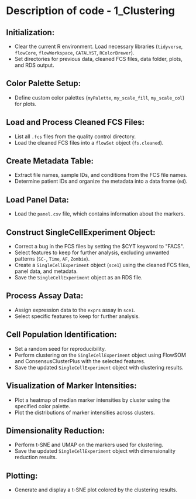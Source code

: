 # Description of code - 1_Clustering

## Initialization:

-   Clear the current R environment. Load necessary libraries (`tidyverse`, `flowCore`, `flowWorkspace`, `CATALYST`, `RColorBrewer`).
-   Set directories for previous data, cleaned FCS files, data folder, plots, and RDS output.

## Color Palette Setup:

-   Define custom color palettes (`myPalette`, `my_scale_fill`, `my_scale_col`) for plots.

## Load and Process Cleaned FCS Files:

-   List all `.fcs` files from the quality control directory.
-   Load the cleaned FCS files into a `flowSet` object (`fs.cleaned`).

## Create Metadata Table:

-   Extract file names, sample IDs, and conditions from the FCS file names.
-   Determine patient IDs and organize the metadata into a data frame (`md`).

## Load Panel Data:

-   Load the `panel.csv` file, which contains information about the markers.

## Construct SingleCellExperiment Object:

-   Correct a bug in the FCS files by setting the \$CYT keyword to "FACS".
-   Select features to keep for further analysis, excluding unwanted patterns (`SC-`, `Time`, `AF`, `Zombie`).
-   Create a `SingleCellExperiment` object (`sce1`) using the cleaned FCS files, panel data, and metadata.
-   Save the `SingleCellExperiment` object as an RDS file.

## Process Assay Data:

-   Assign expression data to the `exprs` assay in `sce1`.
-   Select specific features to keep for further analysis.

## Cell Population Identification:

-   Set a random seed for reproducibility.
-   Perform clustering on the `SingleCellExperiment` object using FlowSOM and ConsensusClusterPlus with the selected features.
-   Save the updated `SingleCellExperiment` object with clustering results.

## Visualization of Marker Intensities:

-   Plot a heatmap of median marker intensities by cluster using the specified color palette.
-   Plot the distributions of marker intensities across clusters.

## Dimensionality Reduction:

-   Perform t-SNE and UMAP on the markers used for clustering.
-   Save the updated `SingleCellExperiment` object with dimensionality reduction results.

## Plotting:

-   Generate and display a t-SNE plot colored by the clustering results.
